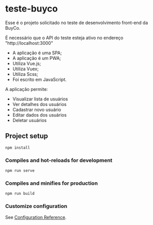 # teste-buyco
Esse é o projeto solicitado no teste de desenvolvimento front-end da BuyCo.

É necessário que o API do teste esteja ativo no endereço "http://localhost:3000"

- A aplicação é uma SPA;
- A aplicação é um PWA;
- Utiliza Vue.js;
- Utiliza Vuex;
- Utiliza Scss;
- Foi escrito em JavaScript.

A aplicação permite:
- Visualizar lista de usuários
- Ver detalhes dos usuários
- Cadastrar novo usuário
- Editar dados dos usuários
- Deletar usuários

## Project setup
```
npm install
```

### Compiles and hot-reloads for development
```
npm run serve
```

### Compiles and minifies for production
```
npm run build
```

### Customize configuration
See [Configuration Reference](https://cli.vuejs.org/config/).
